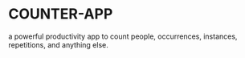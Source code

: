 # COUNTER-APP
 a powerful productivity app to count people, occurrences, instances, repetitions, and anything else.
